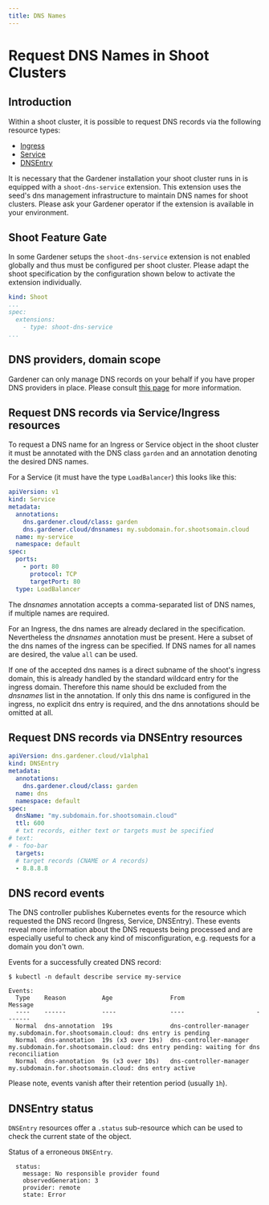```yaml
---
title: DNS Names
---
```


# Request DNS Names in Shoot Clusters

## Introduction
Within a shoot cluster, it is possible to request DNS records via the following resource types:
- [Ingress](https://kubernetes.io/docs/concepts/services-networking/ingress/)
- [Service](https://kubernetes.io/docs/concepts/services-networking/service/)
- [DNSEntry](https://github.com/gardener/external-dns-management/blob/master/examples/40-entry-dns.yaml)

It is necessary that the Gardener installation your shoot cluster runs in is equipped with a `shoot-dns-service` extension. This extension uses the seed's dns management infrastructure to maintain DNS names for shoot clusters. Please ask your Gardener operator if the extension is available in your environment.

## Shoot Feature Gate

In some Gardener setups the `shoot-dns-service` extension is not enabled globally and thus must be configured per shoot cluster. Please adapt the shoot specification by the configuration shown below to activate the extension individually.

```yaml
kind: Shoot
...
spec:
  extensions:
    - type: shoot-dns-service
...
```

## DNS providers, domain scope

Gardener can only manage DNS records on your behalf if you have proper DNS providers in place. Please consult [this page](./dns_providers.md) for more information.

## Request DNS records via Service/Ingress resources

To request a DNS name for an Ingress or Service object in the shoot cluster
it must be annotated with the DNS class `garden` and an annotation denoting
the desired DNS names.

For a Service (it must have the type `LoadBalancer`) this looks like this:

```yaml
apiVersion: v1
kind: Service
metadata:
  annotations:
    dns.gardener.cloud/class: garden
    dns.gardener.cloud/dnsnames: my.subdomain.for.shootsomain.cloud
  name: my-service
  namespace: default
spec:
  ports:
    - port: 80
      protocol: TCP
      targetPort: 80
  type: LoadBalancer
```

The *dnsnames* annotation accepts a comma-separated list of DNS names, if
multiple names are required.

For an Ingress, the dns names are already declared in the specification.
Nevertheless the *dnsnames* annotation must be present. Here a subset of the 
dns names of the ingress can be specified. If DNS names for all names are
desired, the value `all` can be used.

If one of the accepted dns names is a direct subname of the shoot's ingress
domain, this is already handled by the standard wildcard entry for the ingress
domain. Therefore this name should be excluded from the *dnsnames* list in the
annotation. If only this dns name is configured in the ingress, no explicit 
dns entry is required, and the dns annotations should be omitted at all.

## Request DNS records via DNSEntry resources

```yaml
apiVersion: dns.gardener.cloud/v1alpha1
kind: DNSEntry
metadata:
  annotations:
    dns.gardener.cloud/class: garden
  name: dns
  namespace: default
spec:
  dnsName: "my.subdomain.for.shootsomain.cloud"
  ttl: 600
  # txt records, either text or targets must be specified
# text:
# - foo-bar
  targets:
  # target records (CNAME or A records)
  - 8.8.8.8
```

## DNS record events

The DNS controller publishes Kubernetes events for the resource which requested the DNS record (Ingress, Service, DNSEntry). These events reveal more information about the DNS requests being processed and are especially useful to check any kind of misconfiguration, e.g. requests for a domain you don't own.

Events for a successfully created DNS record:
```
$ kubectl -n default describe service my-service

Events:
  Type    Reason          Age                From                    Message
  ----    ------          ----               ----                    -------
  Normal  dns-annotation  19s                dns-controller-manager  my.subdomain.for.shootsomain.cloud: dns entry is pending
  Normal  dns-annotation  19s (x3 over 19s)  dns-controller-manager  my.subdomain.for.shootsomain.cloud: dns entry pending: waiting for dns reconciliation
  Normal  dns-annotation  9s (x3 over 10s)   dns-controller-manager  my.subdomain.for.shootsomain.cloud: dns entry active
```

Please note, events vanish after their retention period (usually `1h`).

## DNSEntry status

`DNSEntry` resources offer a `.status` sub-resource which can be used to check the current state of the object.

Status of a erroneous `DNSEntry`.
```
  status:
    message: No responsible provider found
    observedGeneration: 3
    provider: remote
    state: Error
```
